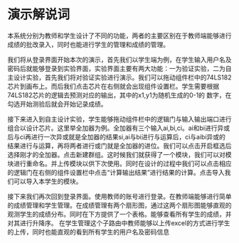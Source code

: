 # 演示解说词

本系统分别为教师和学生设计了不同的功能，两者的主要区别在于教师端能够进行成绩的批改录入，同时也能进行学生的管理和成绩的管理。

我们将从登录界面开始本次的演示，首先我们以学生端为例，在学生输入用户名及密码后就能够登录到实验界面，实验界面主要有两大功能：一为验证实验，二为自主设计实验，首先我们将对验证实验进行演示。我们可以拖动组件栏中的74LS182芯片到画布上。而后我们点击芯片在右侧就会出现组件设置栏。学生需要根据74LS182芯片的逻辑去预测对应的输出，其中的x1,y1为随机生成的0-1的 数字，在勾选开始测验后就会开始记录成绩。

接下来进入到自主设计实验，学生能够拖动组件栏中的逻辑门与输入输出端口进行组合以设计芯片。这里举全加器为例。全加器有三个输入ai,bi,ci。ai和bi进行异或后与ci再进行一次异或就是全加器的结果si,ai与bi进行与运算后，ci与aibi异或的结果进行与运算，再将两者进行或门就是全加器的进位。我们可以点击开启框选后选择刚才的全加器。点击新建群组。这时候我们就获得了一个模块，我们可以对模块进行重命名。并上传模块以供下次使用。同时在设计的过程中我们可以点击相应的逻辑门在右侧的组件设置栏中点击“计算输出结果”进行结果的计算。点击导入我们可以导入本学生的模块。

接下来我们再次回到登录界面。使用教师的账号进行登录。在教师端能够进行简单的成绩管理和学生管理。在成绩管理有两个扇形图，通过这两个扇形图能够直观的观测学生的成绩分布。同时在下方提供了一个表格。能够查看所有学生的成绩，并对其进行升降序。
在学生管理这个子路由中教师能够以上传excel的方式进行学生的上传，同时也能直观的看到所有学生的用户名及密码信息